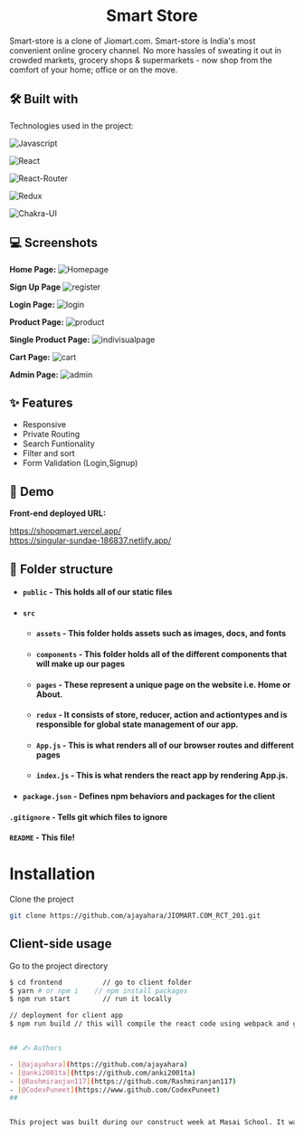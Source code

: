 
<h1 align="center" id="title">Smart Store</h1>
Smart-store is a clone of Jiomart.com. Smart-store is India's most convenient online grocery channel. No more hassles of sweating it out in crowded markets, grocery shops & supermarkets - now shop from the comfort of your home; office or on the move.



## 🛠 Built with 

Technologies used in the project:

![Javascript](https://img.shields.io/badge/JavaScript-323330?style=for-the-badge&amp;logo=javascript&amp;logoColor=F7DF1E)

![React](https://img.shields.io/badge/React-20232A?style=for-the-badge&amp;logo=react&amp;logoColor=61DAFB)

![React-Router](https://img.shields.io/badge/React_Router-CA4245?style=for-the-badge&amp;logo=react-router&amp;logoColor=white)

![Redux](https://img.shields.io/badge/Redux-593D88?style=for-the-badge&amp;logo=redux&amp;logoColor=white)

![Chakra-UI](https://img.shields.io/badge/Chakra--UI-319795?style=for-the-badge&amp;logo=chakra-ui&amp;logoColor=white)





## 💻 Screenshots

**Home Page:**
![Homepage](https://user-images.githubusercontent.com/107473816/215728412-d05e996b-9cb5-4385-9755-734b52bc1d04.jpg)

**Sign Up Page**
![register](https://user-images.githubusercontent.com/107473816/215728559-3a62577f-059e-4228-a354-d6676b918f3c.jpg)


**Login Page:**
![login](https://user-images.githubusercontent.com/107473816/215728613-a0e73a7a-b4a8-4ff8-84e6-d9d087e77424.jpg)


**Product Page:**
![product](https://user-images.githubusercontent.com/107473816/215728663-549548f9-7155-4a6b-8af2-b2845493e80d.jpg)


**Single Product Page:**
![indivisualpage](https://user-images.githubusercontent.com/107473816/215728708-7473336a-bce6-4ae3-a126-baa5c63836a1.jpg)


**Cart Page:**
![cart](https://user-images.githubusercontent.com/107473816/215728766-4676f507-1e4d-40af-bf84-dc1ad9e42525.jpg)


**Admin Page:**
![admin](https://user-images.githubusercontent.com/107473816/215729200-924e2410-e82e-4a41-86e3-20be606bcd71.jpg)



## ✨ Features 

- Responsive
- Private Routing
- Search Funtionality
- Filter and sort
- Form Validation (Login,Signup)


## 🚀 Demo

**Front-end deployed URL:**

https://shopqmart.vercel.app/
<br/>
https://singular-sundae-186837.netlify.app/


##  📁 Folder structure
- #### `public` - This holds all of our static files
- #### `src`
    - #### `assets` - This folder holds assets such as images, docs, and fonts
    - #### `components` - This folder holds all of the different components that will make up our pages
    - #### `pages` - These represent a unique page on the website i.e. Home or About. 
    - #### `redux` - It consists of store, reducer, action and actiontypes and is responsible for global state management of our app.
    - #### `App.js` - This is what renders all of our browser routes and different pages
    - #### `index.js` - This is what renders the react app by rendering App.js.
- #### `package.json` - Defines npm behaviors and packages for the client

#### `.gitignore` - Tells git which files to ignore
#### `README` - This file!

# Installation

Clone the project
```bash
git clone https://github.com/ajayahara/JIOMART.COM_RCT_201.git
```
## Client-side usage

Go to the project directory

```bash
$ cd frontend          // go to client folder
$ yarn # or npm i    // npm install packages
$ npm run start        // run it locally

// deployment for client app
$ npm run build // this will compile the react code using webpack and generate a folder called docs in the root level


## ✍ Authors 

- [@ajayahara](https://github.com/ajayahara)
- [@anki2001ta](https://github.com/anki2001ta)
- [@Rashmiranjan117](https://github.com/Rashmiranjan117)
- [@CodexPuneet](https://www.github.com/CodexPuneet)
##


This project was built during our construct week at Masai School. It was built by a team of 4 developers and executed in 6 days.
       
